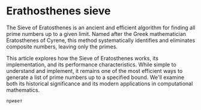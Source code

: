 # Erathosthenes sieve

The Sieve of Eratosthenes is an ancient and efficient algorithm for finding all prime numbers up to a given limit. Named after the Greek mathematician Eratosthenes of Cyrene, this method systematically identifies and eliminates composite numbers, leaving only the primes.

This article explores how the Sieve of Eratosthenes works, its implementation, and its performance characteristics. While simple to understand and implement, it remains one of the most efficient ways to generate a list of prime numbers up to a specified bound. We'll examine both its historical significance and its modern applications in computational mathematics.

```scene:1
привет
```
